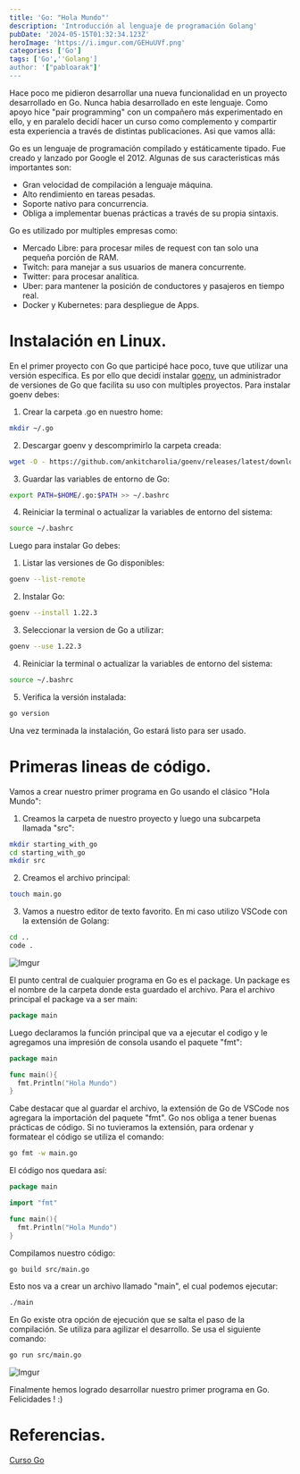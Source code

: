 ```yaml
---
title: 'Go: "Hola Mundo"'
description: 'Introducción al lenguaje de programación Golang'
pubDate: '2024-05-15T01:32:34.123Z'
heroImage: 'https://i.imgur.com/GEHuUVf.png'
categories: ['Go']
tags: ['Go',''Golang']
author: '["pabloarak"]'
---
```

Hace poco me pidieron desarrollar una nueva funcionalidad en un proyecto desarrollado en Go. Nunca habia desarrollado en este lenguaje. Como apoyo hice "pair programming" con un compañero más experimentado en ello, y en paralelo decidí hacer un curso como complemento y compartir esta experiencia a través de distintas publicaciones. Asi que vamos allá:

Go es un lenguaje de programación compilado y estáticamente tipado. Fue creado y lanzado por Google el 2012. Algunas de sus caracteristicas más importantes son:

* Gran velocidad de compilación a lenguaje máquina.
* Alto rendimiento en tareas pesadas.
* Soporte nativo para concurrencia.
* Obliga a implementar buenas prácticas a través de su propia sintaxis.

Go es utilizado por multiples empresas como: 

* Mercado Libre: para procesar miles de request con tan solo una pequeña porción de RAM.
* Twitch: para manejar a sus usuarios de manera concurrente.
* Twitter: para procesar analítica.
* Uber: para mantener la posición de conductores y pasajeros en tiempo real.
* Docker y Kubernetes: para despliegue de Apps.

# Instalación en Linux.

En el primer proyecto con Go que participé hace poco, tuve que utilizar una versión específica. Es por ello que decidí instalar [goenv](https://github.com/ankitcharolia/goenv), un administrador de versiones de Go que facilita su uso con multiples proyectos. Para instalar goenv debes:

1. Crear la carpeta .go en nuestro home:
```sh
mkdir ~/.go
```
2. Descargar goenv y descomprimirlo la carpeta creada:
```sh
wget -O - https://github.com/ankitcharolia/goenv/releases/latest/download/goenv-linux-amd64.tar.gz | tar -xz -C ~/.go
```
3. Guardar las variables de entorno de Go:
```sh
export PATH=$HOME/.go:$PATH >> ~/.bashrc
```
4. Reiniciar la terminal o actualizar la variables de entorno del sistema:
```sh
source ~/.bashrc
```

Luego para instalar Go debes:

1. Listar las versiones de Go disponibles:
```sh
goenv --list-remote
```
2. Instalar Go:
```sh
goenv --install 1.22.3
```
3. Seleccionar la version de Go a utilizar:
```sh
goenv --use 1.22.3
```
4. Reiniciar la terminal o actualizar la variables de entorno del sistema:
```sh
source ~/.bashrc
```
5. Verifica la versión instalada:
```sh
go version
```
Una vez terminada la instalación, Go estará listo para ser usado.

# Primeras lineas de código.

Vamos a crear nuestro primer programa en Go usando el clásico "Hola Mundo":

1. Creamos la carpeta de nuestro proyecto y luego una subcarpeta llamada "src":
```sh
mkdir starting_with_go
cd starting_with_go
mkdir src
```
2. Creamos el archivo principal:
```sh
touch main.go
```
3. Vamos a nuestro editor de texto favorito. En mi caso utilizo VSCode con la extensión de Golang:
```sh
cd ..
code .
```
![Imgur](https://i.imgur.com/lDDqEdj.png)

El punto central de cualquier programa en Go es el package. Un package es el nombre de la carpeta donde esta guardado el archivo. Para el archivo principal el package va a ser main:
```go
package main
```
Luego declaramos la función principal que va a ejecutar el codigo y le agregamos una impresión de consola usando el paquete "fmt":
```go
package main

func main(){
  fmt.Println("Hola Mundo")
}
```
Cabe destacar que al guardar el archivo, la extensión de Go de VSCode nos agregara la importación del paquete "fmt". Go nos obliga a tener buenas prácticas de código. Si no tuvieramos la extensión, para ordenar y formatear el código se utiliza el comando:
```sh
go fmt -w main.go
```
El código nos quedara así:
```go
package main

import "fmt"

func main(){
  fmt.Println("Hola Mundo")
}
```
Compilamos nuestro código:
```sh
go build src/main.go
```
Esto nos va a crear un archivo llamado "main", el cual podemos ejecutar:
```sh
./main
```
En Go existe otra opción de ejecución que se salta el paso de la compilación. Se utiliza para agilizar el desarrollo. Se usa el siguiente comando:
```sh
go run src/main.go
```
![Imgur](https://i.imgur.com/SJXlBKr.png)

Finalmente hemos logrado desarrollar nuestro primer programa en Go. Felicidades ! :)

# Referencias.

[Curso Go](https://platzi.com/cursos/programacion-golang/)